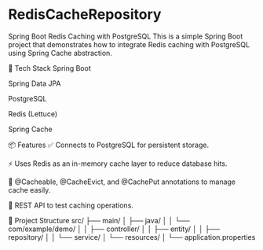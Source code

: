 # RedisCacheRepository
Spring Boot Redis Caching with PostgreSQL
This is a simple Spring Boot project that demonstrates how to integrate Redis caching with PostgreSQL using Spring Cache abstraction.

🧰 Tech Stack
Spring Boot

Spring Data JPA

PostgreSQL

Redis (Lettuce)

Spring Cache

📦 Features
✅ Connects to PostgreSQL for persistent storage.

⚡ Uses Redis as an in-memory cache layer to reduce database hits.

🧠 @Cacheable, @CacheEvict, and @CachePut annotations to manage cache easily.

📖 REST API to test caching operations.

📁 Project Structure
src/
├── main/
│   ├── java/
│   │   └── com/example/demo/
│   │       ├── controller/
│   │       ├── entity/
│   │       ├── repository/
│   │       └── service/
│   └── resources/
│       └── application.properties
